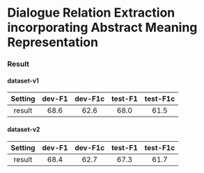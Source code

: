 # Dialogue Relation Extraction incorporating Abstract Meaning Representation
### Result

#### dataset-v1

| Setting |  dev-F1  | dev-F1c  | test-F1 | test-F1c |
|:-------:| :----:  |:---:|  :----:  | :----:  |
| result  | 68.6 | 62.6  | 68.0 | 61.5 |

#### dataset-v2

|Setting|  dev-F1  | dev-F1c  | test-F1 | test-F1c |
|  :----:  | :----:  |:---:|  :----:  | :----:  |
| result  | 68.4 | 62.7  | 67.3 | 61.7 | 


